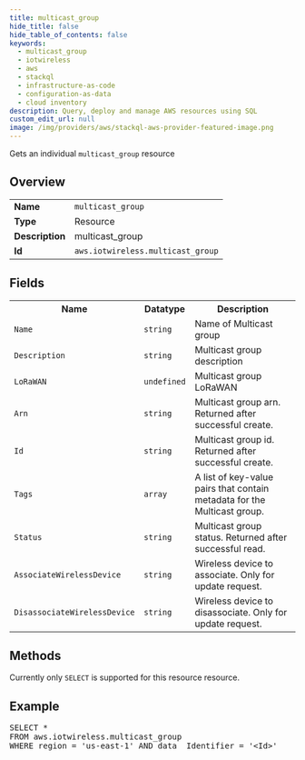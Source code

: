 ```yaml
---
title: multicast_group
hide_title: false
hide_table_of_contents: false
keywords:
  - multicast_group
  - iotwireless
  - aws
  - stackql
  - infrastructure-as-code
  - configuration-as-data
  - cloud inventory
description: Query, deploy and manage AWS resources using SQL
custom_edit_url: null
image: /img/providers/aws/stackql-aws-provider-featured-image.png
---
```

Gets an individual <code>multicast_group</code> resource

## Overview
<table><tbody>
<tr><td><b>Name</b></td><td><code>multicast_group</code></td></tr>
<tr><td><b>Type</b></td><td>Resource</td></tr>
<tr><td><b>Description</b></td><td>multicast_group</td></tr>
<tr><td><b>Id</b></td><td><code>aws.iotwireless.multicast_group</code></td></tr>
</tbody></table>

## Fields
<table><tbody>
<tr><th>Name</th><th>Datatype</th><th>Description</th></tr>
<tr><td><code>Name</code></td><td><code>string</code></td><td>Name of Multicast group</td></tr>
<tr><td><code>Description</code></td><td><code>string</code></td><td>Multicast group description</td></tr>
<tr><td><code>LoRaWAN</code></td><td><code>undefined</code></td><td>Multicast group LoRaWAN</td></tr>
<tr><td><code>Arn</code></td><td><code>string</code></td><td>Multicast group arn. Returned after successful create.</td></tr>
<tr><td><code>Id</code></td><td><code>string</code></td><td>Multicast group id. Returned after successful create.</td></tr>
<tr><td><code>Tags</code></td><td><code>array</code></td><td>A list of key-value pairs that contain metadata for the Multicast group.</td></tr>
<tr><td><code>Status</code></td><td><code>string</code></td><td>Multicast group status. Returned after successful read.</td></tr>
<tr><td><code>AssociateWirelessDevice</code></td><td><code>string</code></td><td>Wireless device to associate. Only for update request.</td></tr>
<tr><td><code>DisassociateWirelessDevice</code></td><td><code>string</code></td><td>Wireless device to disassociate. Only for update request.</td></tr>

</tbody></table>

## Methods
Currently only <code>SELECT</code> is supported for this resource resource.

## Example
<pre>
SELECT * 
FROM aws.iotwireless.multicast_group
WHERE region = 'us-east-1' AND data__Identifier = '&lt;Id&gt;'
</pre>
